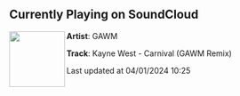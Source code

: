 ## Currently Playing on SoundCloud

[<img align="left" width="100" src="https://i1.sndcdn.com/artworks-fUsVI5K6TlskBZm5-bbJf5g-t500x500.jpg">](https://soundcloud.com/gawmmusic/kayne-west-carnival-gawm-remix-1)

**Artist**: GAWM 

**Track**: Kayne West - Carnival (GAWM Remix)

Last updated at 04/01/2024 10:25
